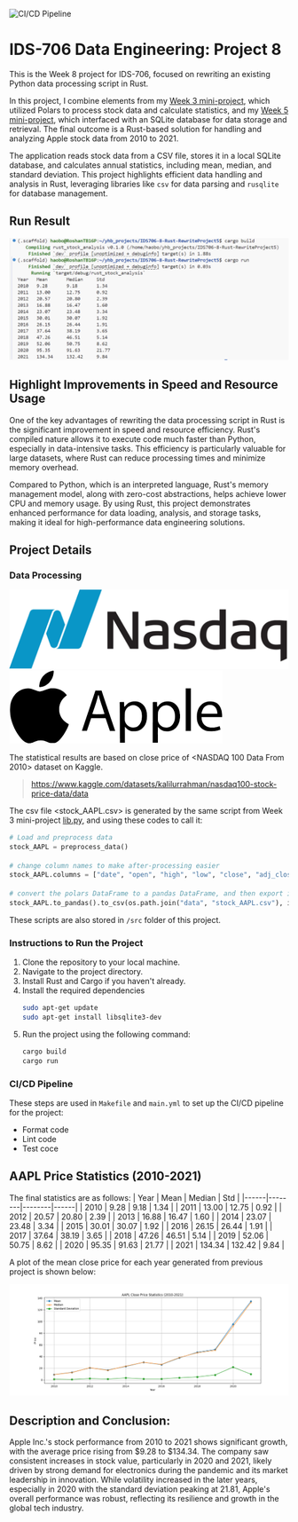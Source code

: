 ![CI/CD Pipeline](https://github.com/haobo-yuan/IDS706-8-Rust-RewriteProject5/actions/workflows/main.yml/badge.svg)

# IDS-706 Data Engineering: Project 8

This is the Week 8 project for IDS-706, focused on rewriting an existing Python data processing script in Rust.

In this project, I combine elements from my [Week 3 mini-project](https://github.com/haobo-yuan/IDS706-3-Polars-Stat), which utilized Polars to process stock data and calculate statistics, and my [Week 5 mini-project](https://github.com/haobo-yuan/IDS706-5-SQL-Python), which interfaced with an SQLite database for data storage and retrieval. The final outcome is a Rust-based solution for handling and analyzing Apple stock data from 2010 to 2021.

The application reads stock data from a CSV file, stores it in a local SQLite database, and calculates annual statistics, including mean, median, and standard deviation. This project highlights efficient data handling and analysis in Rust, leveraging libraries like `csv` for data parsing and `rusqlite` for database management.


## Run Result

![run_result](pictures/run_result.png)

## Highlight Improvements in Speed and Resource Usage

One of the key advantages of rewriting the data processing script in Rust is the significant improvement in speed and resource efficiency. Rust's compiled nature allows it to execute code much faster than Python, especially in data-intensive tasks. This efficiency is particularly valuable for large datasets, where Rust can reduce processing times and minimize memory overhead.

Compared to Python, which is an interpreted language, Rust's memory management model, along with zero-cost abstractions, helps achieve lower CPU and memory usage. By using Rust, this project demonstrates enhanced performance for data loading, analysis, and storage tasks, making it ideal for high-performance data engineering solutions.

## Project Details

### Data Processing
![Logo Nasdaq](pictures/Logo_Nasdaq.png)![Logo AAPL](pictures/Logo_AAPL.png)

The statistical results are based on close price of <NASDAQ 100 Data From 2010> dataset on Kaggle.
>https://www.kaggle.com/datasets/kalilurrahman/nasdaq100-stock-price-data/data 

The csv file <stock_AAPL.csv> is generated by the same script from Week 3 mini-project [lib.py](https://github.com/haobo-yuan/IDS706-3-Polars-Stat/blob/main/lib.py), and using these codes to call it:

```python
# Load and preprocess data
stock_AAPL = preprocess_data()

# change column names to make after-processing easier
stock_AAPL.columns = ["date", "open", "high", "low", "close", "adj_close", "volume", "name", "year"]

# convert the polars DataFrame to a pandas DataFrame, and then export it to a CSV file
stock_AAPL.to_pandas().to_csv(os.path.join("data", "stock_AAPL.csv"), index=False)
```

These scripts are also stored in `/src` folder of this project.

### Instructions to Run the Project

1. Clone the repository to your local machine.
2. Navigate to the project directory.
3. Install Rust and Cargo if you haven't already.
4. Install the required dependencies
    ```bash
    sudo apt-get update
    sudo apt-get install libsqlite3-dev
    ```
5. Run the project using the following command:
    ```bash
    cargo build
    cargo run
    ```

### CI/CD Pipeline

These steps are used in `Makefile` and `main.yml` to set up the CI/CD pipeline for the project:

- Format code
- Lint code
- Test coce


## AAPL Price Statistics (2010-2021)

The final statistics are as follows:
| Year | Mean   | Median | Std  |
|------|--------|--------|------|
| 2010 | 9.28   | 9.18   | 1.34 |
| 2011 | 13.00  | 12.75  | 0.92 |
| 2012 | 20.57  | 20.80  | 2.39 |
| 2013 | 16.88  | 16.47  | 1.60 |
| 2014 | 23.07  | 23.48  | 3.34 |
| 2015 | 30.01  | 30.07  | 1.92 |
| 2016 | 26.15  | 26.44  | 1.91 |
| 2017 | 37.64  | 38.19  | 3.65 |
| 2018 | 47.26  | 46.51  | 5.14 |
| 2019 | 52.06  | 50.75  | 8.62 |
| 2020 | 95.35  | 91.63  | 21.77 |
| 2021 | 134.34 | 132.42 | 9.84 |

A plot of the mean close price for each year generated from previous project is shown below:

![Plot](pictures/plot.png)

## Description and Conclusion:
Apple Inc.'s stock performance from 2010 to 2021 shows significant growth, with the average
price rising from $9.28 to $134.34. The company saw consistent increases in stock value, 
particularly in 2020 and 2021, likely driven by strong demand for electronics during the pandemic
and its market leadership in innovation. While volatility increased in the later years, especially
in 2020 with the standard deviation peaking at 21.81, Apple's overall performance was robust,
reflecting its resilience and growth in the global tech industry.
